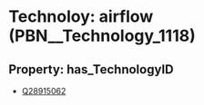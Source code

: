 # Technoloy: __airflow__ (PBN__Technology_1118)

## Property: has_TechnologyID

* [Q28915062](Q28915062)

